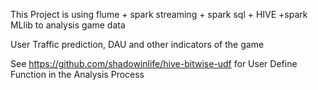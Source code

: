 This Project is using flume + spark streaming + spark sql + HIVE +spark MLlib to analysis game data

User Traffic prediction, DAU and other indicators of the game

See https://github.com/shadowinlife/hive-bitwise-udf for User Define Function in the Analysis Process
